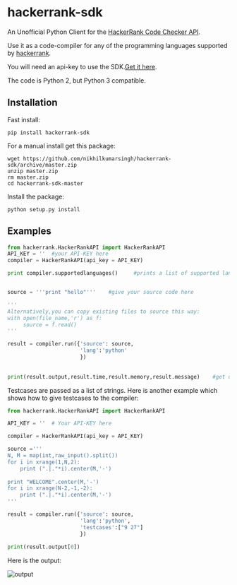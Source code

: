 hackerrank-sdk
==============
An Unofficial Python Client for the [HackerRank Code Checker API](https://www.hackerrank.com/api/docs).

Use it as a code-compiler for any of the programming languages supported by [hackerrank](https://www.hackerrank.com).

You will need an api-key to use the SDK.[Get it here](https://www.hackerrank.com/api/docs).

The code is Python 2, but Python 3 compatible.


## Installation

Fast install:

    pip install hackerrank-sdk
    
For a manual install get this package:

    wget https://github.com/nikhilkumarsingh/hackerrank-sdk/archive/master.zip
    unzip master.zip
    rm master.zip
    cd hackerrank-sdk-master

Install the package:

    python setup.py install    
    
## Examples
```python
from hackerrank.HackerRankAPI import HackerRankAPI
API_KEY = ''  #your API-KEY here
compiler = HackerRankAPI(api_key = API_KEY)

print compiler.supportedlanguages()     #prints a list of supported languages


source = '''print "hello"'''    #give your source code here

'''
Alternatively,you can copy existing files to source this way:
with open(file_name,'r') as f:
     source = f.read()
'''     

result = compiler.run({'source': source,
                       'lang':'python'     
                       })
                       
                       
print(result.output,result.time,result.memory,result.message)    #get different variables associated with the result
```
Testcases are passed as a list of strings.
Here is another example which shows how to give testcases to the compiler:
```python
from hackerrank.HackerRankAPI import HackerRankAPI

API_KEY = ''  # Your API-KEY here

compiler = HackerRankAPI(api_key = API_KEY)

source ='''
N, M = map(int,raw_input().split()) 
for i in xrange(1,N,2): 
    print (".|."*i).center(M,'-')
    
print "WELCOME".center(M,'-')
for i in xrange(N-2,-1,-2): 
    print (".|."*i).center(M,'-') 
'''

result = compiler.run({'source': source,
                       'lang':'python',
                       'testcases':["9 27"]
                       })
                       
print(result.output[0])
```
Here is the output:

![output](http://i.imgur.com/D9vbr1Z.png)

